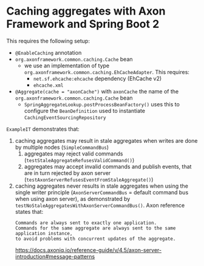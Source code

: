 # Caching aggregates with Axon Framework and Spring Boot 2

This requires the following setup:

- `@EnableCaching` annotation
- `org.axonframework.common.caching.Cache` bean
    - we use an implementation of type `org.axonframework.common.caching.EhCacheAdapter`. This requires:
        - `net.sf.ehcache:ehcache` dependency (EhCache v2)
        - `ehcache.xml`
- `@Aggregate(cache = "axonCache")` with `axonCache` the name of the `org.axonframework.common.caching.Cache` bean
    - `SpringAggregateLookup.postProcessBeanFactory()` uses this to configure the `BeanDefinition` used to
      instantiate `CachingEventSourcingRepository`

`ExampleIT` demonstrates that:

1. caching aggregates may result in stale aggregates when writes are done by multiple nodes (`SimpleCommandBus`)
    1. aggregates may reject valid commands (`testStaleAggregateRefusesValidCommand()`)
    2. aggregates may accept invalid commands and publish events, that are in turn rejected by axon
       server (`testAxonServerRefusesEventFromStaleAggregate()`)
2. caching aggregates never results in stale aggregates when using the single writer principle (`AxonServerCommandBus` =
   default command bus when using axon server), as demonstrated by `testNoStaleAggregatesWithAxonServerCommandBus()`.
   Axon reference states that:
   ```
   Commands are always sent to exactly one application. 
   Commands for the same aggregate are always sent to the same application instance, 
   to avoid problems with concurrent updates of the aggregate.
   ```
   https://docs.axoniq.io/reference-guide/v/4.5/axon-server-introduction#message-patterns


